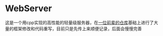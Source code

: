 # WebServer
这是一个用cpp实现的高性能的轻量级服务器，在[一位前辈的仓库](https://github.com/markparticle/WebServer)基础上进行了大量的框架修改和代码重写，目前只是先传上来顺便记录，后面会慢慢完善

